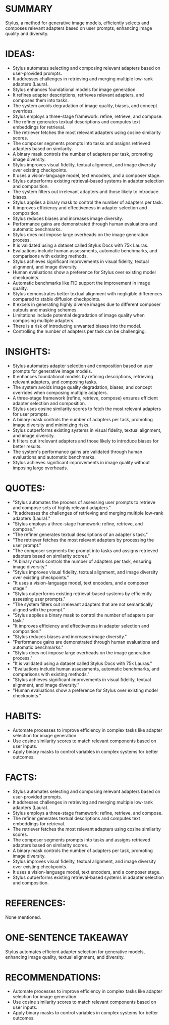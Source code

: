 # SUMMARY
Stylus, a method for generative image models, efficiently selects and composes relevant adapters based on user prompts, enhancing image quality and diversity.

# IDEAS:
- Stylus automates selecting and composing relevant adapters based on user-provided prompts.
- It addresses challenges in retrieving and merging multiple low-rank adapters (Laura).
- Stylus enhances foundational models for image generation.
- It refines adapter descriptions, retrieves relevant adapters, and composes them into tasks.
- The system avoids degradation of image quality, biases, and concept overrides.
- Stylus employs a three-stage framework: refine, retrieve, and compose.
- The refiner generates textual descriptions and computes text embeddings for retrieval.
- The retriever fetches the most relevant adapters using cosine similarity scores.
- The composer segments prompts into tasks and assigns retrieved adapters based on similarity.
- A binary mask controls the number of adapters per task, promoting image diversity.
- Stylus improves visual fidelity, textual alignment, and image diversity over existing checkpoints.
- It uses a vision-language model, text encoders, and a composer stage.
- Stylus outperforms existing retrieval-based systems in adapter selection and composition.
- The system filters out irrelevant adapters and those likely to introduce biases.
- Stylus applies a binary mask to control the number of adapters per task.
- It improves efficiency and effectiveness in adapter selection and composition.
- Stylus reduces biases and increases image diversity.
- Performance gains are demonstrated through human evaluations and automatic benchmarks.
- Stylus does not impose large overheads on the image generation process.
- It is validated using a dataset called Stylus Docs with 75k Lauras.
- Evaluations include human assessments, automatic benchmarks, and comparisons with existing methods.
- Stylus achieves significant improvements in visual fidelity, textual alignment, and image diversity.
- Human evaluations show a preference for Stylus over existing model checkpoints.
- Automatic benchmarks like FID support the improvement in image quality.
- Stylus demonstrates better textual alignment with negligible differences compared to stable diffusion checkpoints.
- It excels in generating highly diverse images due to different composer outputs and masking schemes.
- Limitations include potential degradation of image quality when composing multiple adapters.
- There is a risk of introducing unwanted biases into the model.
- Controlling the number of adapters per task can be challenging.

# INSIGHTS:
- Stylus automates adapter selection and composition based on user prompts for generative image models.
- It enhances foundational models by refining descriptions, retrieving relevant adapters, and composing tasks.
- The system avoids image quality degradation, biases, and concept overrides when composing multiple adapters.
- A three-stage framework (refine, retrieve, compose) ensures efficient adapter selection and composition.
- Stylus uses cosine similarity scores to fetch the most relevant adapters for user prompts.
- A binary mask controls the number of adapters per task, promoting image diversity and minimizing risks.
- Stylus outperforms existing systems in visual fidelity, textual alignment, and image diversity.
- It filters out irrelevant adapters and those likely to introduce biases for better results.
- The system's performance gains are validated through human evaluations and automatic benchmarks.
- Stylus achieves significant improvements in image quality without imposing large overheads.

# QUOTES:
- "Stylus automates the process of assessing user prompts to retrieve and compose sets of highly relevant adapters."
- "It addresses the challenges of retrieving and merging multiple low-rank adapters (Laura)."
- "Stylus employs a three-stage framework: refine, retrieve, and compose."
- "The refiner generates textual descriptions of an adapter's task."
- "The retriever fetches the most relevant adapters by processing the user prompt."
- "The composer segments the prompt into tasks and assigns retrieved adapters based on similarity scores."
- "A binary mask controls the number of adapters per task, ensuring image diversity."
- "Stylus improves visual fidelity, textual alignment, and image diversity over existing checkpoints."
- "It uses a vision-language model, text encoders, and a composer stage."
- "Stylus outperforms existing retrieval-based systems by efficiently assessing user prompts."
- "The system filters out irrelevant adapters that are not semantically aligned with the prompt."
- "Stylus applies a binary mask to control the number of adapters per task."
- "It improves efficiency and effectiveness in adapter selection and composition."
- "Stylus reduces biases and increases image diversity."
- "Performance gains are demonstrated through human evaluations and automatic benchmarks."
- "Stylus does not impose large overheads on the image generation process."
- "It is validated using a dataset called Stylus Docs with 75k Lauras."
- "Evaluations include human assessments, automatic benchmarks, and comparisons with existing methods."
- "Stylus achieves significant improvements in visual fidelity, textual alignment, and image diversity."
- "Human evaluations show a preference for Stylus over existing model checkpoints."

# HABITS:
- Automate processes to improve efficiency in complex tasks like adapter selection for image generation.
- Use cosine similarity scores to match relevant components based on user inputs.
- Apply binary masks to control variables in complex systems for better outcomes.

# FACTS:
- Stylus automates selecting and composing relevant adapters based on user-provided prompts.
- It addresses challenges in retrieving and merging multiple low-rank adapters (Laura).
- Stylus employs a three-stage framework: refine, retrieve, and compose.
- The refiner generates textual descriptions and computes text embeddings for retrieval.
- The retriever fetches the most relevant adapters using cosine similarity scores.
- The composer segments prompts into tasks and assigns retrieved adapters based on similarity scores.
- A binary mask controls the number of adapters per task, promoting image diversity.
- Stylus improves visual fidelity, textual alignment, and image diversity over existing checkpoints.
- It uses a vision-language model, text encoders, and a composer stage.
- Stylus outperforms existing retrieval-based systems in adapter selection and composition.

# REFERENCES:
None mentioned.

# ONE-SENTENCE TAKEAWAY
Stylus automates efficient adapter selection for generative models, enhancing image quality, textual alignment, and diversity.

# RECOMMENDATIONS:
- Automate processes to improve efficiency in complex tasks like adapter selection for image generation.
- Use cosine similarity scores to match relevant components based on user inputs.
- Apply binary masks to control variables in complex systems for better outcomes.